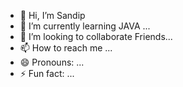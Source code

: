 - 👋 Hi, I’m Sandip
- 🌱 I’m currently learning JAVA ...
- 💞️ I’m looking to collaborate Friends...
- 📫 How to reach me ...
- 😄 Pronouns: ...
- ⚡ Fun fact: ...

<!---
Sandip1230/Sandip1230 is a ✨ special ✨ repository because its `README.md` (this file) appears on your GitHub profile.
You can click the Preview link to take a look at your changes.
--->
